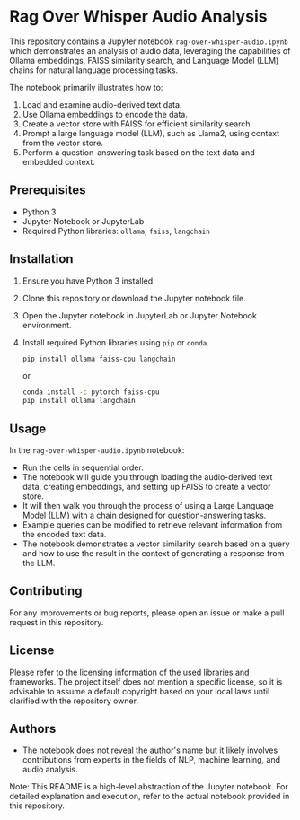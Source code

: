 # Rag Over Whisper Audio Analysis

This repository contains a Jupyter notebook `rag-over-whisper-audio.ipynb` which demonstrates an analysis of audio data, leveraging the capabilities of Ollama embeddings, FAISS similarity search, and Language Model (LLM) chains for natural language processing tasks.

The notebook primarily illustrates how to:
1. Load and examine audio-derived text data.
2. Use Ollama embeddings to encode the data.
3. Create a vector store with FAISS for efficient similarity search.
4. Prompt a large language model (LLM), such as Llama2, using context from the vector store.
5. Perform a question-answering task based on the text data and embedded context.

## Prerequisites
- Python 3
- Jupyter Notebook or JupyterLab
- Required Python libraries: `ollama`, `faiss`, `langchain`

## Installation
1. Ensure you have Python 3 installed.
2. Clone this repository or download the Jupyter notebook file.
3. Open the Jupyter notebook in JupyterLab or Jupyter Notebook environment.
4. Install required Python libraries using `pip` or `conda`.

    ```bash
    pip install ollama faiss-cpu langchain
    ```

    or

    ```bash
    conda install -c pytorch faiss-cpu
    pip install ollama langchain
    ```

## Usage
In the `rag-over-whisper-audio.ipynb` notebook:
- Run the cells in sequential order.
- The notebook will guide you through loading the audio-derived text data, creating embeddings, and setting up FAISS to create a vector store.
- It will then walk you through the process of using a Large Language Model (LLM) with a chain designed for question-answering tasks.
- Example queries can be modified to retrieve relevant information from the encoded text data.
- The notebook demonstrates a vector similarity search based on a query and how to use the result in the context of generating a response from the LLM.

## Contributing
For any improvements or bug reports, please open an issue or make a pull request in this repository.

## License
Please refer to the licensing information of the used libraries and frameworks. The project itself does not mention a specific license, so it is advisable to assume a default copyright based on your local laws until clarified with the repository owner.

## Authors
- The notebook does not reveal the author's name but it likely involves contributions from experts in the fields of NLP, machine learning, and audio analysis.

Note: This README is a high-level abstraction of the Jupyter notebook. For detailed explanation and execution, refer to the actual notebook provided in this repository.
